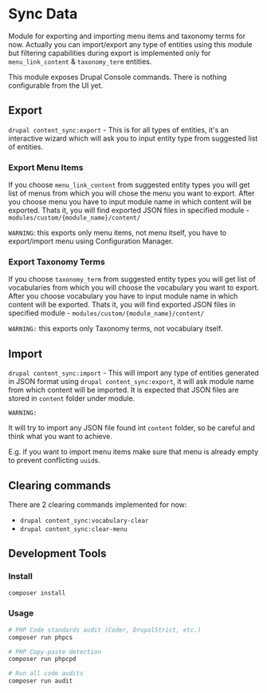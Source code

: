 
# Sync Data 

Module for exporting and importing menu items and taxonomy terms for now.
Actually you can import/export any type of entities using this module but filtering capabilities during export is implemented only for `menu_link_content` & `taxonomy_term` entities.

This module exposes Drupal Console commands. There is nothing configurable from the UI yet.

## Export
`drupal content_sync:export` - This is for all types of entities, it's an interactive wizard which will ask you to input entity type from suggested list of entities.

### Export Menu Items
If you choose `menu_link_content` from suggested entity types you will get list of menus from which you will chose the menu you want to export.
After you choose menu you have to input module name in which content will be exported.
Thats it, you will find exported JSON files in specified module - `modules/custom/{module_name}/content/`

`WARNING`: this exports only menu items, not menu itself, you have to export/import menu using Configuration Manager.

### Export Taxonomy Terms
If you choose `taxonomy_term` from suggested entity types you will get list of vocabularies from which you will choose the vocabulary you want to export.
After you choose vocabulary you have to input module name in which content will be exported.
Thats it, you will find exported JSON files in specified module - `modules/custom/{module_name}/content/`

`WARNING:` this exports only Taxonomy terms, not vocabulary itself.



## Import
`drupal content_sync:import` - This will import any type of entities generated in JSON format using `drupal content_sync:export`, it will ask module name from which content will be imported. It is expected that JSON files are stored in `content` folder under module.

`WARNING:` 

It will try to import any JSON file found int `content` folder, so be careful and think what you want to achieve.

E.g. if you want to import menu items make sure that menu is already empty to prevent conflicting `uuid`s.




## Clearing commands

There are 2 clearing commands implemented for now:

* `drupal content_sync:vocabulary-clear`
* `drupal content_sync:clear-menu`

## Development Tools

### Install

```bash
composer install
```

### Usage

```bash
# PHP Code standards audit (Coder, DrupalStrict, etc.)
composer run phpcs

# PHP Copy-paste detection
composer run phpcpd

# Run all code audits
composer run audit
```
